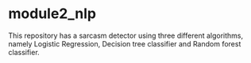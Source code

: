 # module2_nlp
This repository has a sarcasm detector using three different algorithms, namely Logistic Regression, Decision tree classifier and Random forest classifier.
